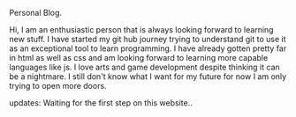 Personal Blog.

Hi, I am an enthusiastic person that is always looking forward to learning new stuff.
I have started my git hub journey trying to understand git to use it as an exceptional tool to learn programming.
I have already gotten pretty far in html as well as css and am looking forward to learning more capable languages like js.
I love arts and game development despite thinking it can be a nightmare.
I still don't know what I want for my future for now I am only trying to open more doors.

updates: Waiting for the first step on this website..
<!--
**ganondorf7/ganondorf7** is a ✨ _special_ ✨ repository because its `README.md` (this file) appears on your GitHub profile.

Here are some ideas to get you started:

- 🔭 I’m currently working on ...
- 🌱 I’m currently learning ...
- 👯 I’m looking to collaborate on ...
- 🤔 I’m looking for help with ...
- 💬 Ask me about ...
- 📫 How to reach me: ...
- 😄 Pronouns: ...
- ⚡ Fun fact: ...
-->
